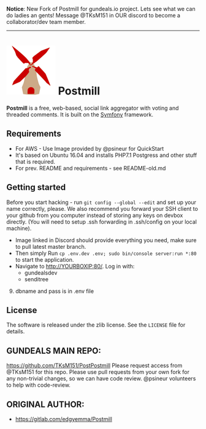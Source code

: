 **Notice**: New Fork of Postmill for gundeals.io project. 
Lets see what we can do ladies an gents!
Message @TKsM151 in OUR discord to become a collaborator/dev team member.

***

# ![](docs/assets/postmill-128.png) Postmill

**Postmill** is a free, web-based, social link aggregator with voting and threaded comments. 
It is built on the [Symfony](https://symfony.com/) framework.

## Requirements

* For AWS - Use Image provided by @psineur for QuickStart
* It's based on Ubuntu 16.04 and installs PHP7.1 Postgress and other stuff that is required.
* For prev. README and requirements - see README-old.md

## Getting started

Before you start hacking - run `git config --global --edit` and set up your name correctly, please.
We also recommend you forward your SSH client to your github from you computer instead of storing any keys on devbox directly.
(You will need to setup .ssh forwarding in .ssh/config on your local machine). 

* Image linked in Discord should provide everything you need, make sure to pull latest master branch.
* Then simply Run `cp .env.dev .env; sudo bin/console server:run *:80` to start the application.
* Navigate to <http://YOURBOXIP:80/>. Log in with: 
  * gundealsdev 
  * senditree
9. dbname and pass is in .env file

## License

The software is released under the zlib license. See the `LICENSE` file for
details.

## GUNDEALS MAIN REPO:
https://github.com/TKsM151/PostPostmill
Please request access from @TKsM151 for this repo.
Please use pull requests from your own fork for any non-trivial changes, so we can have code review.
@psineur volunteers to help with code-review.

## ORIGINAL AUTHOR:

* https://gitlab.com/edgyemma/Postmill
